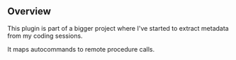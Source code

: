 ## Overview
This plugin is part of a bigger project where I've started to extract
metadata from my coding sessions.

It maps autocommands to remote procedure calls.
